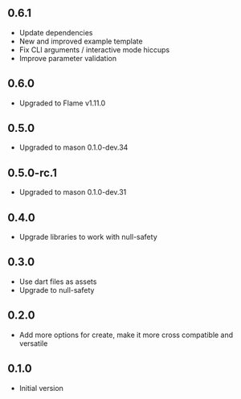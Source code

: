 ## 0.6.1

- Update dependencies
- New and improved example template
- Fix CLI arguments / interactive mode hiccups
- Improve parameter validation

## 0.6.0

- Upgraded to Flame v1.11.0

## 0.5.0

- Upgraded to mason 0.1.0-dev.34

## 0.5.0-rc.1

- Upgraded to mason 0.1.0-dev.31

## 0.4.0

- Upgrade libraries to work with null-safety

## 0.3.0

- Use dart files as assets
- Upgrade to null-safety

## 0.2.0

- Add more options for create, make it more cross compatible and versatile

## 0.1.0

- Initial version
